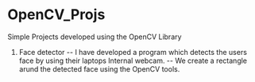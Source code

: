 # OpenCV_Projs
Simple Projects developed using the OpenCV Library
1. Face detector
  -- I have developed a program which detects the users face by using their laptops Internal webcam.
  -- We create a rectangle arund the detected face using the OpenCV tools.
